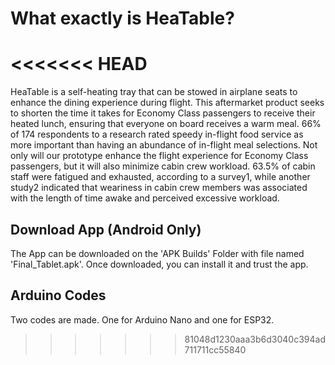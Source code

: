 # What exactly is HeaTable? 

<<<<<<< HEAD
=======
HeaTable is a self-heating tray that can be stowed in airplane seats to enhance the dining experience during flight. This aftermarket product seeks to shorten the time it takes for Economy Class passengers to receive their heated lunch, ensuring that everyone on board receives a warm meal. 66% of 174 respondents to a research rated speedy in-flight food service as more important than having an abundance of in-flight meal selections. Not only will our prototype enhance the flight experience for Economy Class passengers, but it will also minimize cabin crew workload. 63.5% of cabin staff were fatigued and exhausted, according to a survey1, while another study2 indicated that weariness in cabin crew members was associated with the length of time awake and perceived excessive workload.

## Download App (Android Only)
The App can be downloaded on the 'APK Builds' Folder with file named 'Final_Tablet.apk'.
Once downloaded, you can install it and trust the app.

## Arduino Codes
Two codes are made. One for Arduino Nano and one for ESP32.
>>>>>>> 81048d1230aaa3b6d3040c394ad711711cc55840
